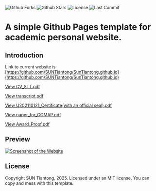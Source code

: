 

![Github Forks](https://img.shields.io/github/forks/SUNTiantong/SUNTiantong.github.io?style=flat)
![Github Stars](https://img.shields.io/github/stars/SUNTiantong/SUNTiantong.github.io?style=flat)
![License](https://img.shields.io/github/license/SUNTiantong/SUNTiantong.github.io)
![Last Commit](https://img.shields.io/github/last-commit/SUNTiantong/SUNTiantong.github.io)

# A simple Github Pages template for academic personal website.


## Introduction

Link to current website is [https://github.com/SUNTiantong/SunTiantong.github.io](https://github.com/SUNTiantong/SunTiantong.github.io)

[View CV_STT.pdf](https://github.com//SUNTiantong/SUNTiantong.github.io/blob/main/CV_STT.pdf)

[View transcript.pdf](https://github.com//SUNTiantong/SUNTiantong.github.io/blob/main//transcript.pdf)

[View U202110121_Certificate(with an official seal).pdf](https://github.com//SUNTiantong/SUNTiantong.github.io/blob/main//U202110121_Certificate(with%20an%20official%20seal).pdf)

[View paper_for_COMAP.pdf](https://github.com/SUNTiantong/SUNTiantong.github.io/blob/main/paper_for_COMAP.pdf)

[View Award_Proof.pdf](https://github.com/SUNTiantong/SUNTiantong.github.io/blob/main/Award_Proof.pdf)


## Preview
[![Screenshot of the Website](https://raw.githubusercontent.com/SUNTiantong/SUNTiantong.github.io/main/screenshot_full.png)](https://SUNTiantong.github.io/)

## License

Copyright SUN Tiantong, 2025. Licensed under an MIT license. You can copy and mess with this template.
